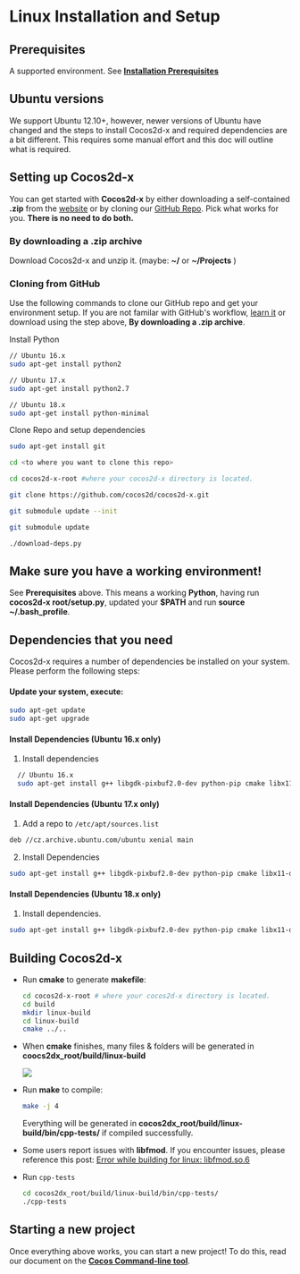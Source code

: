# Linux Installation and Setup

## Prerequisites
A supported environment. See **[Installation Prerequisites](prerequisites.md)**

## Ubuntu versions
We support Ubuntu 12.10+, however, newer versions of Ubuntu have changed and the steps to install Cocos2d-x and required dependencies are a bit different. This requires some manual effort and this doc will outline what is required.

## Setting up Cocos2d-x
You can get started with __Cocos2d-x__ by either downloading a self-contained
__.zip__ from the [website](https://cocos2d-x.org/download) or by cloning our
[GitHub Repo](https://github.com/cocos2d/cocos2d-x). Pick what works for you.
__There is no need to do both.__

### By downloading a .zip archive
Download Cocos2d-x and unzip it. (maybe: __~/__ or __~/Projects__ )

### Cloning from GitHub
Use the following commands to clone our GitHub repo and get your environment setup. If you are not familar with GitHub's workflow, [learn it](https://guides.github.com/activities/hello-world/) or download
using the step above, __By downloading a .zip archive__.

Install Python
```sh
// Ubuntu 16.x
sudo apt-get install python2

// Ubuntu 17.x
sudo apt-get install python2.7

// Ubuntu 18.x
sudo apt-get install python-minimal
```

Clone Repo and setup dependencies
```sh
sudo apt-get install git

cd <to where you want to clone this repo>

cd cocos2d-x-root #where your cocos2d-x directory is located.

git clone https://github.com/cocos2d/cocos2d-x.git

git submodule update --init

git submodule update

./download-deps.py
```

## Make sure you have a working environment!
See __Prerequisites__ above. This means a working __Python__, having run __cocos2d-x root/setup.py__, updated your __$PATH__ and run __source ~/.bash_profile__.

## Dependencies that you need
Cocos2d-x requires a number of dependencies be installed on your system. Please perform the following steps:

#### Update your system, execute:

  ```sh
  sudo apt-get update
  sudo apt-get upgrade
  ```

#### Install Dependencies __(Ubuntu 16.x only)__

1. Install dependencies
```sh
  // Ubuntu 16.x
  sudo apt-get install g++ libgdk-pixbuf2.0-dev python-pip cmake libx11-dev libxmu-dev libglu1-mesa-dev libgl2ps-dev libxi-dev libzip-dev libpng-dev libcurl4-gnutls-dev libfontconfig1-dev libsqlite3-dev libglew-dev libssl-dev libgtk-3-dev libglfw3 libglfw3-dev xorg-dev
```

#### Install Dependencies __(Ubuntu 17.x only)__

1. Add a repo to `/etc/apt/sources.list`

  ```sh
  deb //cz.archive.ubuntu.com/ubuntu xenial main
  ```
2. Install Dependencies

  ```sh
  sudo apt-get install g++ libgdk-pixbuf2.0-dev python-pip cmake libx11-dev libxmu-dev libglu1-mesa-dev libgl2ps-dev libxi-dev libzip-dev libpng-dev libcurl4-gnutls-dev libfontconfig1-dev libsqlite3-dev libglew-dev libssl-dev libgtk-3-dev libglfw3 libglfw3-dev xorg-dev
  ```

#### Install Dependencies __(Ubuntu 18.x only)__

1. Install dependencies.

  ```sh
  sudo apt-get install g++ libgdk-pixbuf2.0-dev python-pip cmake libx11-dev libxmu-dev libglu1-mesa-dev libgl2ps-dev libxi-dev libzip-dev libpng-dev libcurl4-gnutls-dev libfontconfig1-dev libsqlite3-dev libglew-dev libssl-dev libgtk-3-dev libglfw3 libglfw3-dev xorg-dev
  ```

## Building Cocos2d-x
* Run __cmake__ to generate __makefile__:

    ```sh
    cd cocos2d-x-root # where your cocos2d-x directory is located.
    cd build
    mkdir linux-build
    cd linux-build
    cmake ../..
    ```

* When __cmake__ finishes, many files & folders will be generated in
__coocs2dx_root/build/linux-build__

    ![](Linux-img/1.png "")

* Run __make__ to compile:

    ```sh
    make -j 4
    ```

    Everything will be generated in __cocos2dx_root/build/linux-build/bin/cpp-tests/__
    if compiled successfully.

* Some users report issues with __libfmod__. If you encounter issues, please reference this post: [Error while building for linux: libfmod.so.6](https://discuss.cocos2d-x.org/t/error-while-building-for-linux-libfmod-so-6/26553/31?u=doyoque)

* Run `cpp-tests`

    ```sh
    cd cocos2dx_root/build/linux-build/bin/cpp-tests/
    ./cpp-tests
    ```

## Starting a new project
Once everything above works, you can start a new project! To do this, read our
document on the **[Cocos Command-line tool](../editors_and_tools/cocosCLTool.md)**.
